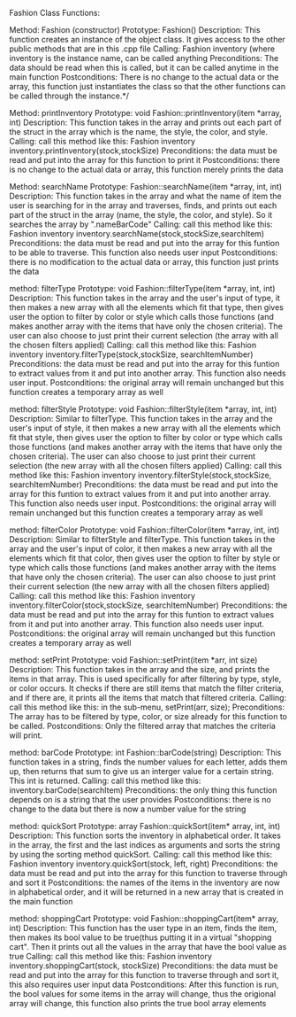 Fashion Class Functions:

Method: Fashion (constructor)
Prototype: Fashion()
Description: This function creates an instance of the object class. It gives access to the other public methods that are in this .cpp file
Calling: Fashion inventory (where inventory is the instance name, can be called anything
Preconditions: The data should be read when this is called, but it can be called anytime in the main function
Postconditions: There is no change to the actual data or the array, this function just instantiates the class so that the other functions can be called through the instance.*/



Method:   printInventory
Prototype: void Fashion::printInventory(item *array, int)
Description: This function takes in the array and prints out each part of the struct in the array which is the name, the style, the color, and style.
Calling: call this method like this: 
Fashion inventory
inventory.printInventory(stock,stockSize)
Preconditions: the data must be read and put into the array for this function to print it
Postconditions: there is no change to the actual data or array, this function merely prints the data


Method:      searchName
Prototype: Fashion::searchName(item *array, int, int)
Description: This function takes in the array and what the name of item the user is searching for in the array
and traverses, finds, and prints out each part of the struct in the array (name, the style, the color, and style). So it searches the array by ".nameBarCode"
Calling: call this method like this: 
Fashion inventory
inventory.searchName(stock,stockSize,searchItem)
Preconditions: the data must be read and put into the array for this funtion to be able to traverse. This function also needs user input
Postconditions: there is no modification to the actual data or array, this function just prints the data


method:    filterType
Prototype: void Fashion::filterType(item *array, int, int)
Description: This function takes in the array and the user's input of type, it then makes a new array with all the elements which fit that type, then gives
user the option to filter by color or style which calls those functions (and makes another array with the items that have only the chosen criteria). The user
can also choose to just print their current selection (the array with all the chosen filters applied)
Calling: call this method like this:
Fashion inventory 
inventory.filterType(stock,stockSize, searchItemNumber)
Preconditions: the data must be read and put into the array for this funtion to extract values from it and put into another array. This function also needs
user input.
Postconditions: the original array will remain unchanged but this function creates a temporary array as well 

method:    filterStyle
Prototype: void Fashion::filterStyle(item *array, int, int)
Description: Similar to filterType. This function takes in the array and the user's input of style, it then makes a new array with all the elements which fit that
style, then gives user the option to filter by color or type which calls those functions (and makes another array with the items that have only the chosen criteria).
The user can also choose to just print their current selection (the new array with all the chosen filters applied)
Calling: call this method like this: 
Fashion inventory
inventory.filterStyle(stock,stockSize, searchItemNumber)
Preconditions: the data must be read and put into the array for this funtion to extract values from it and put into another array. This function also needs user input.
Postconditions: the original array will remain unchanged but this function creates a temporary array as well 

method:     filterColor
Prototype: void Fashion::filterColor(item *array, int, int)
Description: Similar to filterStyle and filterType. This function takes in the array and the user's input of color, it then makes a new array with all the elements
which fit that color, then gives user the option to filter by style or type which calls those functions (and makes another array with the items that have only the
chosen criteria). The user can also choose to just print their current selection (the new array with all the chosen filters applied)
Calling: call this method like this: 
Fashion inventory
inventory.filterColor(stock,stockSize, searchItemNumber)
Preconditions: the data must be read and put into the array for this funtion to extract values from it and put into another array. This function also needs user input.
Postconditions: the original array will remain unchanged but this function creates a temporary array as well

method:     setPrint
Prototype: void Fashion::setPrint(item *arr, int size)
Description: This function takes in the array and the size, and prints the items in that array. This is used
specifically for after filtering by type, style, or color occurs. It checks if there are still items that match
the filter criteria, and if there are, it prints all the items that match that filtered criteria.
Calling: call this method like this: in the sub-menu, setPrint(arr, size);
Preconditions: The array has to be filtered by type, color, or size already for this function to be called.
Postconditions: Only the filtered array that matches the criteria will print. 

method:    barCode
Prototype: int Fashion::barCode(string)
Description: This function takes in a string, finds the number values for each letter, adds them up, then returns that sum to give us an interger value for a
certain string. This int is returned.
Calling: call this method like this: inventory.barCode(searchItem)
Preconditions: the only thing this function depends on is a string that the user provides
Postconditions: there is no change to the data but there is now a number value for the string

method:   quickSort
Prototype: array Fashion::quickSort(item* array, int, int)
Description: This function sorts the inventory in alphabetical order. It takes in the array, the first and the
last indices as arguments and sorts the string by using the sorting method quickSort.
Calling: call this method like this: 
Fashion inventory
inventory.quickSort(stock, left, right)
Preconditions: the data must be read and put into the array for this function to traverse through and sort it
Postconditions: the names of the items in the inventory are now in alphabetical order, and it will be returned in a new array that is created in the main function 

method:     shoppingCart
Prototype: void Fashion::shoppingCart(item* array, int)
Description: This function has the user type in an item, finds the item, then makes its bool value to be true(thus putting it in a virtual "shopping cart".
Then it prints out all the values in the array that have the bool value as true
Calling: call this method like this: 
Fashion inventory
inventory.shoppingCart(stock, stockSize)
Preconditions: the data must be read and put into the array for this function to traverse through and sort it, this also requires user input data
Postconditions:  After this function is run, the bool values for some items in the array will change, thus the origional array will change, this function also 
prints the true bool array elements 


